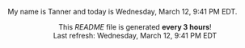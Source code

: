 My name is Tanner and today is Wednesday, March 12, 9:41 PM EDT.

<p align="center">This <i>README</i> file is generated <b>every 3 hours</b>!</br>Last refresh: Wednesday, March 12, 9:41 PM EDT<br /></p>
